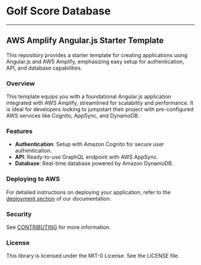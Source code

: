 # Golf Score Database

---

## AWS Amplify Angular.js Starter Template

This repository provides a starter template for creating applications using Angular.js and AWS Amplify, emphasizing easy setup for authentication, API, and database capabilities.

### Overview

This template equips you with a foundational Angular.js application integrated with AWS Amplify, streamlined for scalability and performance. It is ideal for developers looking to jumpstart their project with pre-configured AWS services like Cognito, AppSync, and DynamoDB.

### Features

- **Authentication**: Setup with Amazon Cognito for secure user authentication.
- **API**: Ready-to-use GraphQL endpoint with AWS AppSync.
- **Database**: Real-time database powered by Amazon DynamoDB.

### Deploying to AWS

For detailed instructions on deploying your application, refer to the [deployment section](https://docs.amplify.aws/angular/start/quickstart/#deploy-a-fullstack-app-to-aws) of our documentation.

### Security

See [CONTRIBUTING](CONTRIBUTING.md#security-issue-notifications) for more information.

### License

This library is licensed under the MIT-0 License. See the LICENSE file.
